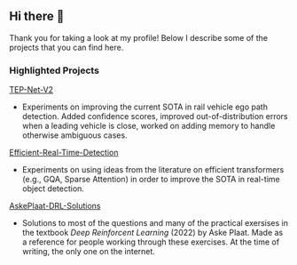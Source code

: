 ## Hi there 👋
Thank you for taking a look at my profile! Below I describe some of the projects that you can find here.

### Highlighted Projects

[TEP-Net-V2](https://github.com/AbelHutten/TEP-Net-V2)  
- Experiments on improving the current SOTA in rail vehicle ego path detection. Added confidence scores, improved out-of-distribution errors when a leading vehicle is close, worked on adding memory to handle otherwise ambiguous cases.

[Efficient-Real-Time-Detection](https://github.com/AbelHutten/Efficient-Real-Time-Detection)
- Experiments on using ideas from the literature on efficient transformers (e.g., GQA, Sparse Attention) in order to improve the SOTA in real-time object detection.

[AskePlaat-DRL-Solutions](https://github.com/AbelHutten/AskePlaat-DRL-Solutions)
- Solutions to most of the questions and many of the practical exersises in the textbook *Deep Reinforcent Learning* (2022) by Aske Plaat. Made as a reference for people working through these exercises. At the time of writing, the only one on the internet.

